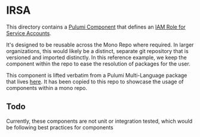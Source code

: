 # IRSA

This directory contains a [Pulumi Component](https://www.pulumi.com/docs/concepts/resources/components/) that defines an [IAM Role for Service Accounts](https://docs.aws.amazon.com/eks/latest/userguide/iam-roles-for-service-accounts.html).

It's designed to be reusable across the Mono Repo where required.
In larger organizations, this would likely be a distinct, separate git repository that is versioned and imported distinctly. In this reference example, we keep the component within the repo to ease the resolution of packages for the user.

This component is lifted verbatim from a Pulumi Multi-Language package that lives [here](github.com/lbrlabs/pulumi-lbrlabs-eks). It has been copied to this repo to showcase the usage of components within a mono repo.

## Todo

Currently, these components are not unit or integration tested, which would be following best practices for components
